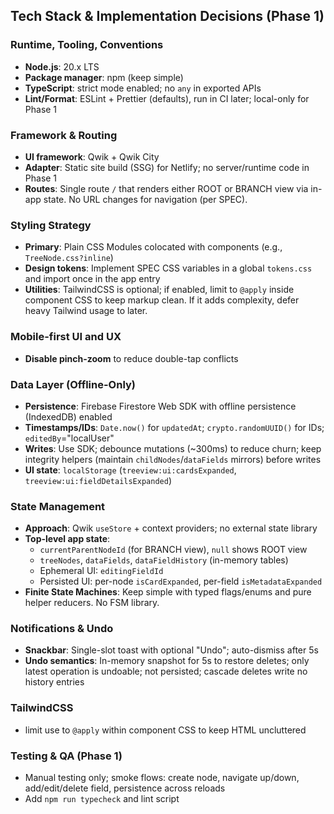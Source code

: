 ## Tech Stack & Implementation Decisions (Phase 1)

### Runtime, Tooling, Conventions
- **Node.js**: 20.x LTS
- **Package manager**: npm (keep simple)
- **TypeScript**: strict mode enabled; no `any` in exported APIs
- **Lint/Format**: ESLint + Prettier (defaults), run in CI later; local-only for Phase 1

### Framework & Routing
- **UI framework**: Qwik + Qwik City
- **Adapter**: Static site build (SSG) for Netlify; no server/runtime code in Phase 1
- **Routes**: Single route `/` that renders either ROOT or BRANCH view via in-app state. No URL changes for navigation (per SPEC).

### Styling Strategy
- **Primary**: Plain CSS Modules colocated with components (e.g., `TreeNode.css?inline`)
- **Design tokens**: Implement SPEC CSS variables in a global `tokens.css` and import once in the app entry
- **Utilities**: TailwindCSS is optional; if enabled, limit to `@apply` inside component CSS to keep markup clean. If it adds complexity, defer heavy Tailwind usage to later.

### Mobile-first UI and UX
- **Disable pinch-zoom** to reduce double-tap conflicts

### Data Layer (Offline-Only)
- **Persistence**: Firebase Firestore Web SDK with offline persistence (IndexedDB) enabled
- **Timestamps/IDs**: `Date.now()` for `updatedAt`; `crypto.randomUUID()` for IDs; `editedBy`="localUser"
- **Writes**: Use SDK; debounce mutations (~300ms) to reduce churn; keep integrity helpers (maintain `childNodes`/`dataFields` mirrors) before writes
- **UI state**: `localStorage` (`treeview:ui:cardsExpanded`, `treeview:ui:fieldDetailsExpanded`)

### State Management
- **Approach**: Qwik `useStore` + context providers; no external state library
- **Top-level app state**:
  - `currentParentNodeId` (for BRANCH view), `null` shows ROOT view
  - `treeNodes`, `dataFields`, `dataFieldHistory` (in-memory tables)
  - Ephemeral UI: `editingFieldId`
  - Persisted UI: per-node `isCardExpanded`, per-field `isMetadataExpanded`
- **Finite State Machines**: Keep simple with typed flags/enums and pure helper reducers. No FSM library.

### Notifications & Undo
- **Snackbar**: Single-slot toast with optional "Undo"; auto-dismiss after 5s
- **Undo semantics**: In-memory snapshot for 5s to restore deletes; only latest operation is undoable; not persisted; cascade deletes write no history entries

### TailwindCSS
- limit use to `@apply` within component CSS to keep HTML uncluttered

### Testing & QA (Phase 1)
- Manual testing only; smoke flows: create node, navigate up/down, add/edit/delete field, persistence across reloads
- Add `npm run typecheck` and lint script
